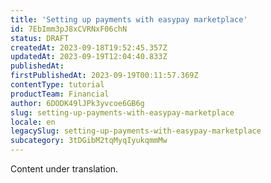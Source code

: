 ```yaml
---
title: 'Setting up payments with easypay marketplace'
id: 7EbImm3pJ8xCVRNxF06chN
status: DRAFT
createdAt: 2023-09-18T19:52:45.357Z
updatedAt: 2023-09-19T12:04:40.833Z
publishedAt: 
firstPublishedAt: 2023-09-19T00:11:57.369Z
contentType: tutorial
productTeam: Financial
author: 6DODK49lJPk3yvcoe6GB6g
slug: setting-up-payments-with-easypay-marketplace
locale: en
legacySlug: setting-up-payments-with-easypay-marketplace
subcategory: 3tDGibM2tqMyqIyukqmmMw
---
```


Content under translation.
